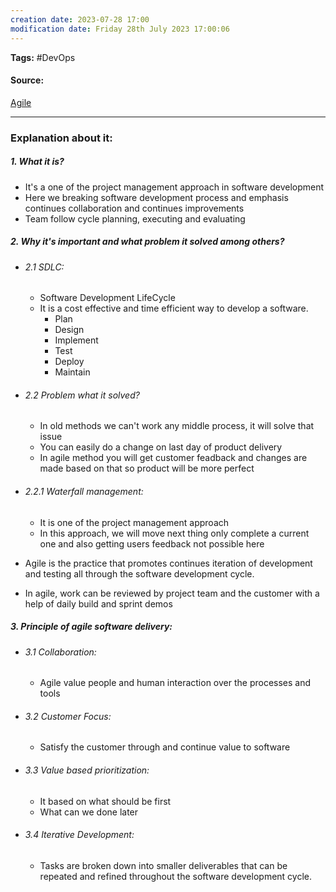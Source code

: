```yaml
---
creation date: 2023-07-28 17:00
modification date: Friday 28th July 2023 17:00:06
---
```


**Tags:** #DevOps 

#### Source:
[Agile](https://www.atlassian.com/agile)

--------------------------------------

### Explanation about it:

##### 1. What it is?
* It's a one of the project management approach in software development
* Here we breaking software development process and emphasis continues collaboration and continues improvements
* Team follow cycle planning, executing and evaluating

##### 2. Why it's important and what problem it solved among others?
* ###### 2.1 SDLC:
	* Software Development LifeCycle
	* It is a cost effective and time efficient way to develop a software.
		* Plan
		* Design
		* Implement
		* Test
		* Deploy
		* Maintain
* ###### 2.2 Problem what it solved?
	* In old methods we can't work any middle process, it will solve that issue
	* You can easily do a change on last day of product delivery
	* In agile method you will get customer feadback and changes are made based on that so product will be more perfect
* ###### 2.2.1 Waterfall management:
	* It is one of the project management approach
	* In this approach, we will move next thing only complete a current one and also getting users feedback not possible here

* Agile is the practice that promotes continues iteration of development and testing all through the software development cycle.
* In agile, work can be reviewed by project team and the customer with a help of daily build and sprint demos

##### 3. Principle of agile software delivery:
* ###### 3.1 Collaboration:
	* Agile value people and human interaction over the processes and tools
* ###### 3.2 Customer Focus:
	* Satisfy the customer through and continue value to software
* ###### 3.3 Value based prioritization:
	* It based on what should be first
	* What can we done later
* ###### 3.4 Iterative Development:
	* Tasks are broken down into smaller deliverables that can be repeated and refined throughout the software development cycle.
